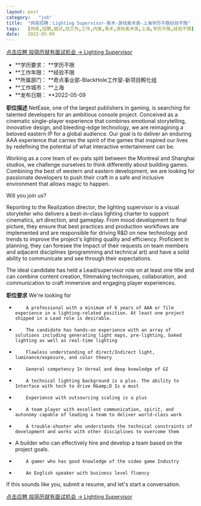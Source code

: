 ```yaml
---
layout:	post
category:	"job"
title:	"网易招聘：Lighting Supervisor-美术-游戏美术类-上海学历不限经验不限"
tags:	[网易,招聘,面试,找工作,工作,内推,美术,游戏美术类,上海,学历不限,经验不限]
date:	2022-05-09
---
```


[点击应聘 投简历就有面试机会 -> Lighting Supervisor](http://mobile.bole.netease.com/bole/boleDetail?id=35173&employeeId=346f03c3cda5f04c&key=all)



- **学历要求： **学历不限
- **工作年限： **经验不限
- **所属部门： **奇点事业部-BlackHole工作室-新项目孵化组
- **工作城市： **上海
- **发布日期： **2022-05-09



**职位描述**
NetEase, one of the largest publishers in gaming, is searching for talented developers for an ambitious console project. 
Conceived as a cinematic single-player experience that combines emotional storytelling, innovative design, and bleeding-edge technology, we are reimagining a beloved eastern IP for a global audience. Our goal is to deliver an enduring AAA experience that carries the spirit of the games that inspired our lives by redefining the potential of what interactive entertainment can be.  

Working as a core team of ex-pats split between the Montreal and Shanghai studios, we challenge ourselves to think differently about building games. Combining the best of western and eastern development, we are looking for passionate developers to push their craft in a safe and inclusive environment that allows magic to happen.  

Will you join us?

Reporting to the Realization director, the lighting supervisor is a visual storyteller who delivers a best-in-class lighting charter to support cinematics, art direction, and gameplay. From mood development to final picture, they ensure that best practices and production workflows are implemented and are responsible for driving R&amp;D on new technology and trends to improve the project's lighting quality and efficiency. Proficient In planning, they can foresee the Impact of their requests on team members and adjacent disciplines (programming and technical art) and have a solid ability to communicate and see through their expectations.

The ideal candidate has held a Lead/supervisor role on at least one title and can combine content creation, filmmaking techniques, collaboration, and communication to craft immersive and engaging player experiences.



**职位要求**
We're looking for

-         A professional with a minimum of 6 years of AAA or film experience in a lighting-related position. At least one project shipped in a Lead role is desirable.
-         The candidate has hands-on experience with an array of solutions including generating light maps, pre-lighting, baked lighting as well as real-time lighting
-         Flawless understanding of direct/Indirect light, luminance/exposure, and color theory
-         General competency In Unreal and deep knowledge of GI
-         A technical lighting background is a plus. The ability to Interface with tech to drive R&amp;D Is a must
-         Experience with outsourcing scaling is a plus
-         A team player with excellent communication, spirit, and autonomy capable of leading a team to deliver world-class work
-         A trouble-shooter who understands the technical constraints of development and works with other disciplines to overcome them
- A builder who can effectively hire and develop a team based on the project goals.
-         A gamer who has good knowledge of the video game Industry 
-         An English speaker with business level fluency

If this sounds like you, submit a resume, and let's start a conversation.



[点击应聘 投简历就有面试机会 -> Lighting Supervisor](http://mobile.bole.netease.com/bole/boleDetail?id=35173&employeeId=346f03c3cda5f04c&key=all)